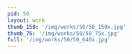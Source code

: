 ```yaml
---
pid: 50
layout: work
thumb_150: '/img/works/50/50_150x.jpg'
thumb_75: '/img/works/50/50_75x.jpg'
full: '/img/works/50/50_640x.jpg'
---
```

